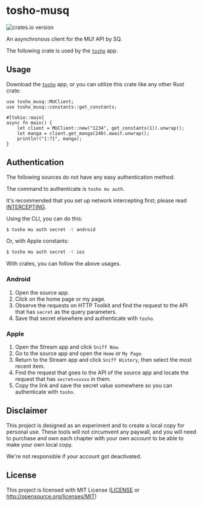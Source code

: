 # tosho-musq

![crates.io version](https://img.shields.io/crates/v/tosho-musq)

An asynchronous client for the MU! API by SQ.

The following crate is used by the [`tosho`](https://crates.io/crates/tosho) app.

## Usage

Download the [`tosho`](https://crates.io/crates/tosho) app, or you can utilize this crate like any other Rust crate:

```rust,no_run
use tosho_musq::MUClient;
use tosho_musq::constants::get_constants;

#[tokio::main]
async fn main() {
    let client = MUClient::new("1234", get_constants(1)).unwrap();
    let manga = client.get_manga(240).await.unwrap();
    println!("{:?}", manga);
}
```

## Authentication

The following sources do not have any easy authentication method.

The command to authenticate is `tosho mu auth`.

It's recommended that you set up network intercepting first; please read [INTERCEPTING](https://github.com/noaione/tosho-mango/blob/master/INTERCEPTING.md).

Using the CLI, you can do this:

```bash
$ tosho mu auth secret -t android
```

Or, with Apple constants:

```bash
$ tosho mu auth secret -t ios
```

With crates, you can follow the above usages.

### Android

1. Open the source app.
2. Click on the home page or my page.
3. Observe the requests on HTTP Toolkit and find the request to the API that has `secret` as the query parameters.
4. Save that secret elsewhere and authenticate with `tosho`.

### Apple

1. Open the Stream app and click `Sniff Now`.
2. Go to the source app and open the `Home` or `My Page`.
3. Return to the Stream app and click `Sniff History`, then select the most recent item.
4. Find the request that goes to the API of the source app and locate the request that has `secret=xxxxx` in them.
5. Copy the link and save the secret value somewhere so you can authenticate with `tosho`.

## Disclaimer

This project is designed as an experiment and to create a local copy for personal use. These tools will not circumvent any paywall, and you will need to purchase and own each chapter with your own account to be able to make your own local copy.

We're not responsible if your account got deactivated.

## License

This project is licensed with MIT License ([LICENSE](https://github.com/noaione/tosho-mango/blob/master/LICENSE) or <http://opensource.org/licenses/MIT>)
